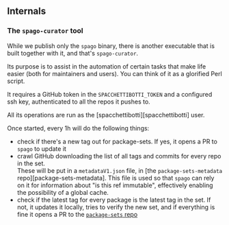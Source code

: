 ## Internals

### The `spago-curator` tool

While we publish only the `spago` binary, there is another executable that is built together
with it, and that's `spago-curator`.

Its purpose is to assist in the automation of certain tasks that make life easier (both
for maintainers and users). You can think of it as a glorified Perl script.

It requires a GitHub token in the `SPACCHETTIBOTTI_TOKEN` and a configured ssh key, 
authenticated to all the repos it pushes to.

All its operations are run as the [spacchettibotti][spacchettibotti] user.

Once started, every 1h will do the following things:
- check if there's a new tag out for package-sets. If yes, it opens a PR to `spago` to update it
- crawl GitHub downloading the list of all tags and commits for every repo in the set.  
  These will be put in a `metadataV1.json` file, in [the `package-sets-metadata` repo][package-sets-metadata].
  This file is used so that `spago` can rely on it for information about "is this ref immutable",
  effectively enabling the possibility of a global cache.
- check if the latest tag for every package is the latest tag in the set.
  If not, it updates it locally, tries to verify the new set, and if everything is fine it
  opens a PR to the [`package-sets` repo](https://github.com/purescript/package-sets)
  

